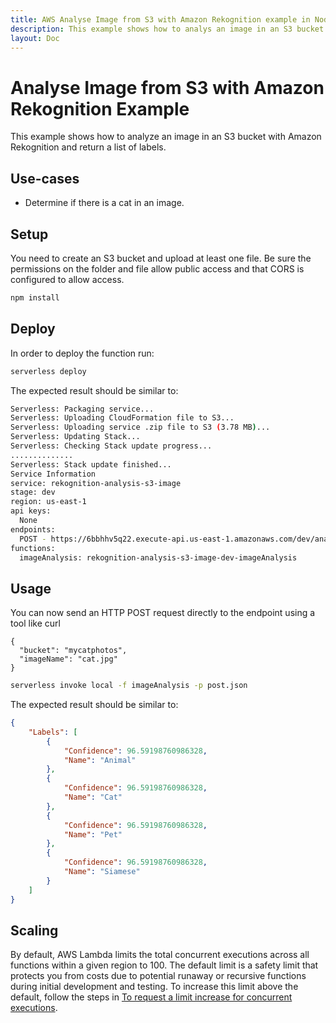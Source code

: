 ```yaml
---
title: AWS Analyse Image from S3 with Amazon Rekognition example in NodeJS
description: This example shows how to analys an image in an S3 bucket with Amazon Rekognition and return a list of labels.
layout: Doc
---
```

# Analyse Image from S3 with Amazon Rekognition Example

This example shows how to analyze an image in an S3 bucket with Amazon Rekognition and return a list of labels.

## Use-cases

- Determine if there is a cat in an image.

## Setup

You need to create an S3 bucket and upload at least one file. Be sure the permissions on the folder and file allow public access and that CORS is configured to allow access.

```bash
npm install
```

## Deploy

In order to deploy the function run:

```bash
serverless deploy
```

The expected result should be similar to:

```bash
Serverless: Packaging service...
Serverless: Uploading CloudFormation file to S3...
Serverless: Uploading service .zip file to S3 (3.78 MB)...
Serverless: Updating Stack...
Serverless: Checking Stack update progress...
..............
Serverless: Stack update finished...
Service Information
service: rekognition-analysis-s3-image
stage: dev
region: us-east-1
api keys:
  None
endpoints:
  POST - https://6bbhhv5q22.execute-api.us-east-1.amazonaws.com/dev/analysis
functions:
  imageAnalysis: rekognition-analysis-s3-image-dev-imageAnalysis
```

## Usage

You can now send an HTTP POST request directly to the endpoint using a tool like curl

```
{
  "bucket": "mycatphotos",
  "imageName": "cat.jpg"
}
```

```bash
serverless invoke local -f imageAnalysis -p post.json
```

The expected result should be similar to:

```json
{
    "Labels": [
        {
            "Confidence": 96.59198760986328,
            "Name": "Animal"
        },
        {
            "Confidence": 96.59198760986328,
            "Name": "Cat"
        },
        {
            "Confidence": 96.59198760986328,
            "Name": "Pet"
        },
        {
            "Confidence": 96.59198760986328,
            "Name": "Siamese"
        }
    ]
}
```

## Scaling

By default, AWS Lambda limits the total concurrent executions across all functions within a given region to 100. The default limit is a safety limit that protects you from costs due to potential runaway or recursive functions during initial development and testing. To increase this limit above the default, follow the steps in [To request a limit increase for concurrent executions](http://docs.aws.amazon.com/lambda/latest/dg/concurrent-executions.html#increase-concurrent-executions-limit).
